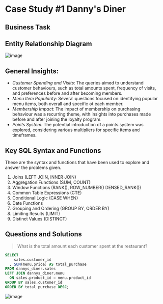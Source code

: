# Case Study #1 Danny's Diner

## Business Task

## Entity Relationship Diagram
![image](https://github.com/jef-fortunahamid/CaseStudy1_DannysDiner/assets/125134025/655e02ca-a3dc-4e94-bb32-e45fa198cefe)


## General Insights:
- *Customer Spending and Visits:* The queries aimed to understand customer behaviours, such as total amounts spent, frequency of visits, and preferences before and after becoming members.
- *Menu Item Popularity:* Several questions focused on identifying popular menu items, both overall and specific ot each member.
- *Membership Impact:* The impact of membership on purchasing behaviour was a recurring theme, with insights into purchases made before and after joining the loyalty program.
- *Points System:* The potential introduction of a points system was explored, considering various multipliers for specific items and timeframes.

## Key SQL Syntax and Functions
These are the syntax and functions that have been used to explore and answer the problems given.
  1. Joins (LEFT JOIN, INNER JOIN)
  2. Aggregation Functions (SUM, COUNT)
  3. Window Functions (RANK(), ROW_NUMBER() DENSED_RANK())
  4. Common Table Expressions (CTE)
  5. Conditional Logic (CASE WHEN)
  6. Date Functions
  7. Grouping and Ordering (GROUP BY, ORDER BY)
  8. Limiting Results (LIMIT)
  9. Distinct Values (DISTINCT)

## Questions and Solutions
> What is the total amount each customer spent at the restaurant?

```sql
SELECT
    sales.customer_id
  , SUM(menu.price) AS total_purchase
FROM dannys_diner.sales 
LEFT JOIN dannys_diner.menu 
  ON sales.product_id = menu.product_id
GROUP BY sales.customer_id
ORDER BY total_purchase DESC;
```
![image](https://github.com/jef-fortunahamid/CaseStudy1_DannysDiner/assets/125134025/af990388-739d-4c18-85d6-d6ff3b7ee0db)

